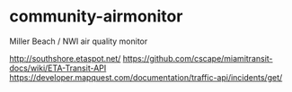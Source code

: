 # community-airmonitor
Miller Beach / NWI air quality monitor


http://southshore.etaspot.net/
https://github.com/cscape/miamitransit-docs/wiki/ETA-Transit-API
https://developer.mapquest.com/documentation/traffic-api/incidents/get/
